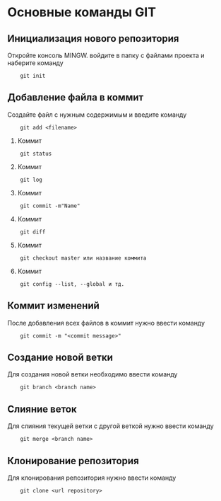 # Основные команды GIT

## Инициализация нового репозитория

Откройте консоль MINGW. войдите в папку с файлами проекта и наберите команду
```
    git init
```

## Добавление файла в коммит

Создайте файл с нужным содержимым и введите команду
```
    git add <filename>
```
1. Коммит
```
    git status
```
2. Коммит
```
    git log
```
3. Коммит
```
    git commit -m"Name"
```
4. Коммит
```
    git diff
```
5. Коммит
```
    git checkout master или название коммита
```
6. Коммит
```
    git config --list, --global и тд.
```
## Коммит изменений
После добавления всех файлов в коммит нужно ввести команду
```
    git commit -m "<commit message>"
```
## Создание новой ветки
Для создания новой ветки необходимо ввести команду
```
    git branch <branch name>
```

## Слияние веток
Для слияния текущей ветки с другой веткой нужно ввести команду
```
    git merge <branch name>
```
## Клонирование репозитория
Для клонирования репозитория нужно ввести команду
```
    git clone <url repository>
```